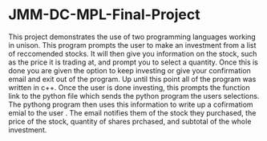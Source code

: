 # JMM-DC-MPL-Final-Project

This project demonstrates the use of two programming languages working in unison. This program prompts the user to make an investment from a list of reccomended stocks. It will then give you information on the stock, such as the price it is trading at, and prompt you to select a quantity. Once this is done you are given the option to keep investing or give your confirmation email and exit out of the program. Up until this point all of the program was written in c++. Once the user is done investing, this prompts the function link to the python file which sends the python program the users selections. The pythong program then uses this information to write up a cofirmatiom emial to the user . The email notifies them of the stock they purchased, the price of the stock, quantity of shares prchased, and subtotal of the whole investment.
